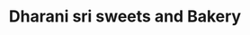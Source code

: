 ---
title: "Dharani sri sweets and Bakery"
url: /vizianagaram/dharani-sri-sweets-and-bakery/
shop: Bäckerei
---